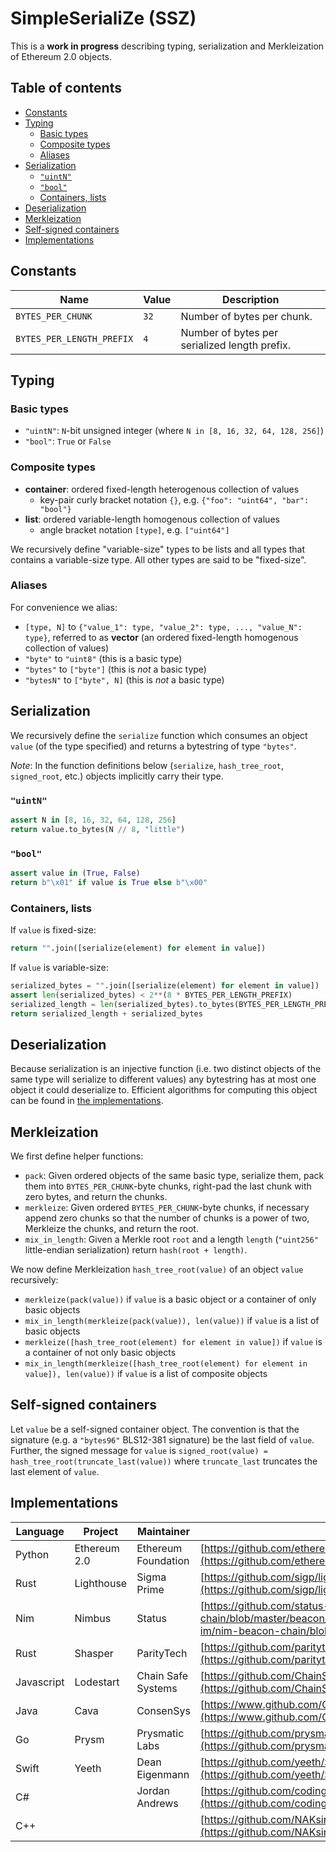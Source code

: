 # SimpleSerialiZe (SSZ)

This is a **work in progress** describing typing, serialization and Merkleization of Ethereum 2.0 objects.

## Table of contents

- [Constants](#constants)
- [Typing](#typing)
    - [Basic types](#basic-types)
    - [Composite types](#composite-types)
    - [Aliases](#aliases)
- [Serialization](#serialization)
    - [`"uintN"`](#uintn)
    - [`"bool"`](#bool)
    - [Containers, lists](#containers-lists)
- [Deserialization](#deserialization)
- [Merkleization](#merkleization)
- [Self-signed containers](#self-signed-containers)
- [Implementations](#implementations)

## Constants

| Name | Value | Description |
|-|-|-|
| `BYTES_PER_CHUNK` | `32` | Number of bytes per chunk.
| `BYTES_PER_LENGTH_PREFIX` | `4` | Number of bytes per serialized length prefix. |

## Typing
### Basic types

* `"uintN"`: `N`-bit unsigned integer (where `N in [8, 16, 32, 64, 128, 256]`)
* `"bool"`: `True` or `False`

### Composite types

* **container**: ordered fixed-length heterogenous collection of values
    * key-pair curly bracket notation `{}`, e.g. `{"foo": "uint64", "bar": "bool"}`
* **list**: ordered variable-length homogenous collection of values
    * angle bracket notation `[type]`, e.g. `["uint64"]`

We recursively define "variable-size" types to be lists and all types that contains a variable-size type. All other types are said to be "fixed-size".

### Aliases

For convenience we alias:

* `[type, N]` to `{"value_1": type, "value_2": type, ..., "value_N": type}`, referred to as **vector** (an ordered fixed-length homogenous collection of values)
* `"byte"` to `"uint8"` (this is a basic type)
* `"bytes"` to `["byte"]` (this is *not* a basic type)
* `"bytesN"` to `["byte", N]` (this is *not* a basic type)

## Serialization

We recursively define the `serialize` function which consumes an object `value` (of the type specified) and returns a bytestring of type `"bytes"`.

*Note*: In the function definitions below (`serialize`, `hash_tree_root`, `signed_root`, etc.) objects implicitly carry their type.

### `"uintN"`

```python
assert N in [8, 16, 32, 64, 128, 256]
return value.to_bytes(N // 8, "little")
```

### `"bool"`

```python
assert value in (True, False)
return b"\x01" if value is True else b"\x00"
```

### Containers, lists

If `value` is fixed-size:

```python
return "".join([serialize(element) for element in value])
```

If `value` is variable-size:

```python
serialized_bytes = "".join([serialize(element) for element in value])
assert len(serialized_bytes) < 2**(8 * BYTES_PER_LENGTH_PREFIX)
serialized_length = len(serialized_bytes).to_bytes(BYTES_PER_LENGTH_PREFIX, "little")
return serialized_length + serialized_bytes
```

## Deserialization

Because serialization is an injective function (i.e. two distinct objects of the same type will serialize to different values) any bytestring has at most one object it could deserialize to. Efficient algorithms for computing this object can be found in [the implementations](#implementations).

## Merkleization

We first define helper functions:

* `pack`: Given ordered objects of the same basic type, serialize them, pack them into `BYTES_PER_CHUNK`-byte chunks, right-pad the last chunk with zero bytes, and return the chunks.
* `merkleize`: Given ordered `BYTES_PER_CHUNK`-byte chunks, if necessary append zero chunks so that the number of chunks is a power of two, Merkleize the chunks, and return the root.
* `mix_in_length`: Given a Merkle root `root` and a length `length` (`"uint256"` little-endian serialization) return `hash(root + length)`.

We now define Merkleization `hash_tree_root(value)` of an object `value` recursively:

* `merkleize(pack(value))` if `value` is a basic object or a container of only basic objects
* `mix_in_length(merkleize(pack(value)), len(value))` if `value` is a list of basic objects
* `merkleize([hash_tree_root(element) for element in value])` if `value` is a container of not only basic objects
* `mix_in_length(merkleize([hash_tree_root(element) for element in value]), len(value))` if `value` is a list of composite objects

## Self-signed containers

Let `value` be a self-signed container object. The convention is that the signature (e.g. a `"bytes96"` BLS12-381 signature) be the last field of `value`. Further, the signed message for `value` is `signed_root(value) = hash_tree_root(truncate_last(value))` where `truncate_last` truncates the last element of `value`.

## Implementations

| Language | Project | Maintainer | Implementation |
|-|-|-|-|
| Python | Ethereum 2.0 | Ethereum Foundation | [https://github.com/ethereum/py-ssz](https://github.com/ethereum/py-ssz) |
| Rust | Lighthouse | Sigma Prime | [https://github.com/sigp/lighthouse/tree/master/beacon_chain/utils/ssz](https://github.com/sigp/lighthouse/tree/master/beacon_chain/utils/ssz) |
| Nim | Nimbus | Status | [https://github.com/status-im/nim-beacon-chain/blob/master/beacon_chain/ssz.nim](https://github.com/status-im/nim-beacon-chain/blob/master/beacon_chain/ssz.nim) |
| Rust | Shasper | ParityTech | [https://github.com/paritytech/shasper/tree/master/util/ssz](https://github.com/paritytech/shasper/tree/master/util/ssz) |
| Javascript | Lodestart | Chain Safe Systems | [https://github.com/ChainSafeSystems/ssz-js/blob/master/src/index.js](https://github.com/ChainSafeSystems/ssz-js/blob/master/src/index.js) |
| Java | Cava | ConsenSys | [https://www.github.com/ConsenSys/cava/tree/master/ssz](https://www.github.com/ConsenSys/cava/tree/master/ssz) |
| Go | Prysm | Prysmatic Labs | [https://github.com/prysmaticlabs/prysm/tree/master/shared/ssz](https://github.com/prysmaticlabs/prysm/tree/master/shared/ssz) |
| Swift | Yeeth | Dean Eigenmann | [https://github.com/yeeth/SimpleSerialize.swift](https://github.com/yeeth/SimpleSerialize.swift) |
| C# | | Jordan Andrews | [https://github.com/codingupastorm/csharp-ssz](https://github.com/codingupastorm/csharp-ssz) |
| C++ | | | [https://github.com/NAKsir-melody/cpp_ssz](https://github.com/NAKsir-melody/cpp_ssz) |

